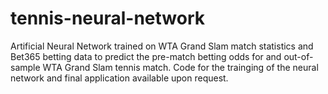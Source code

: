 # tennis-neural-network
Artificial Neural Network trained on WTA Grand Slam match statistics and Bet365 betting data to predict the pre-match betting odds for and out-of-sample WTA Grand Slam tennis match. 
Code for the trainging of the neural network and final application available upon request.
